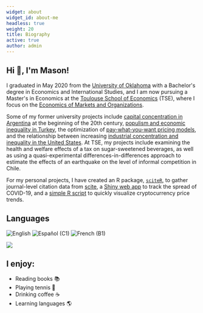 ```yaml
---
widget: about
widget_id: about-me
headless: true
weight: 20
title: Biography
active: true
author: admin
---
```



## Hi :wave:, I'm Mason!

I graduated in May 2020 from the [University of Oklahoma](https://www.ou.edu/) with a Bachelor's degree in Economics and International Studies, and I am now pursuing a Master's in Economics at the [Toulouse School of Economics](https://tse-fr.eu/) (TSE), where I focus on the [Economics of Markets and Organizations](https://www.tse-fr.eu/master-emo-international-track).

Some of my former university projects include [capital concentration in Argentina](https://masonrhayes.com/publication/radical-party/) at the beginning of the 20th century, [populism and economic inequality in Turkey](https://masonrhayes.com/publication/populism-and-inequality-in-turkey/), the optimization of [pay-what-you-want pricing models](https://masonrhayes.com/publication/pwyw/pwyw.pdf), and the relationship between increasing [industrial concentration and inequality in the United States](https://masonrhayes.com/publication/the-inegalitarian-spiral/). At TSE, my projects include examining the health and welfare effects of a tax on sugar-sweetened beverages, as well as using a quasi-experimental differences-in-differences approach to estimate the effects of an earthquake on the level of informal competition in Chile.

For my personal projects, I have created an R package, [`sciteR`](https://github.com/masonrhayes/sciteR), to gather journal-level citation data from [scite](https://scite.ai), a [Shiny web app](https://masonrhayes.shinyapps.io/coronavirus_app/) to track the spread of COVID-19, and a [simple R script](https://github.com/masonrhayes/cryptocurrency_analysis) to quickly visualize cryptocurrency price trends.

## Languages

![English](https://img.shields.io/static/v1?label=language&message=English%20%28native%29&color=blue) ![Español (C1)](https://img.shields.io/static/v1?label=language&message=Español%20%28C1%29&color=yellow) ![French (B1)](https://img.shields.io/static/v1?label=language&message=Français%20%28B1%29&color=crimson)

<a href="https://github.com/anuraghazra/github-readme-stats">
  <img align="center" src="https://github-readme-stats.vercel.app/api/top-langs/?username=masonrhayes&hide=postscript,tex,html&theme=graywhite" />
</a>

## I enjoy:

* Reading books :books:
* Playing tennis :tennis:
* Drinking coffee :coffee:
* Learning languages :earth_americas: